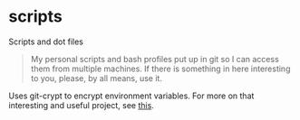 # scripts #

Scripts and dot files

> My personal scripts and bash profiles put up in git so I can access them from multiple machines.  If there is something in here interesting to you, please, by all means, use it.

Uses git-crypt to encrypt environment variables.  For more on that interesting and useful project, see [this](https://github.com/AGWA/git-crypt).


